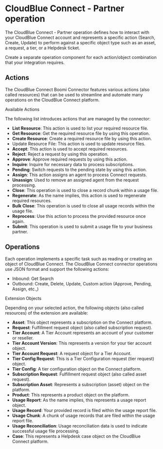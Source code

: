# CloudBlue Connect - Partner operation

<head>
  <meta name="guidename" content="Integration"/>
  <meta name="context" content="GUID-5bddc3d1-1513-4cf9-8502-4094a936466f"/>
</head>


The CloudBlue Connect - Partner operation defines how to interact with your CloudBlue Connect account and represents a specific action \(Search, Create, Update\) to perform against a specific object type such as an asset, a request, a tier, or a Helpdesk ticket.

Create a separate operation component for each action/object combination that your integration requires.

## Actions

The CloudBlue Connect Boomi Connector features various actions \(also called resources\) that can be used to streamline and automate many operations on the CloudBlue Connect platform.

Available Actions

The following list introduces actions that are managed by the connector:

-   **List Resource**: This action is used to list your required resource file.
-   **Get Resource**: Get the required resource file by using this operation.
-   **Create Resource**: Create a required resource file by using this action.
-   Update Resource File: This action is used to update resource files.
-   **Accept**: This action is used to accept required resources.
-  **Reject**: Reject a request by using this operation.
-  **Approve**: Approve required requests by using this action.
-  **Inquire**: Inquire for necessary data to process subscriptions.
-   **Pending**: Switch requests to the pending state by using this action.
-   **Assign**: This action assigns an agent to process Connect requests.
-   **Unassign**: Used to remove an assigned agent from the request processing.
-   **Close**: This operation is used to close a record chunk within a usage file.
-   **Regenerate**: As the name implies, this action is used to regenerate required resources.
-  **Bulk Close**: This operation is used to close all usage records within the usage file.
-   **Reprocess**: Use this action to process the provided resource once again.
-   **Submit**: This operation is used to submit a usage file to your business partner.

## Operations

Each operation implements a specific task such as reading or creating an object of CloudBlue Connect. The CloudBlue Connect connector operations use JSON format and support the following actions:

-   Inbound: Get Search
-   Outbound: Create, Delete, Update, Custom action \(Approve, Pending, Assign, etc.,\)

Extension Objects

Depending on your selected action, the following objects \(also called resources\) of the extension are available:

-   **Asset**: This object represents a subscription on the Connect platform.
-   **Request**: Fulfillment request object \(also called subscription request\).
-   **Tier Account**: A Tier Account represents an account of your customer or reseller.
-   **Tier Account Version**: This represents a version for your tier account object.
-   **Tier Account Request**: A request object for a Tier Account.
-   **Tier Config Request**: This is a Tier Configuration request \(tier request\) object.
-   **Tier Config**: A tier configuration object on the Connect platform.
-   **Subscription Request**: Fulfillment request object \(also called asset request\).
-   **Subscription Asset**: Represents a subscription \(asset\) object on the platform.
-   **Product**: This represents a product object on the platform.
-   **Usage Report**: As the name implies, this represents a usage report object.
-   **Usage Record**: Your provided record is filed within the usage report file.
-   **Usage Chunk**: A chunk of usage records that are filed within the usage report file.
-  **Usage Reconciliation**: Usage reconciliation data is used to indicate successful usage file processing.
-   **Case**: This represents a Helpdesk case object on the CloudBlue Connect platform.